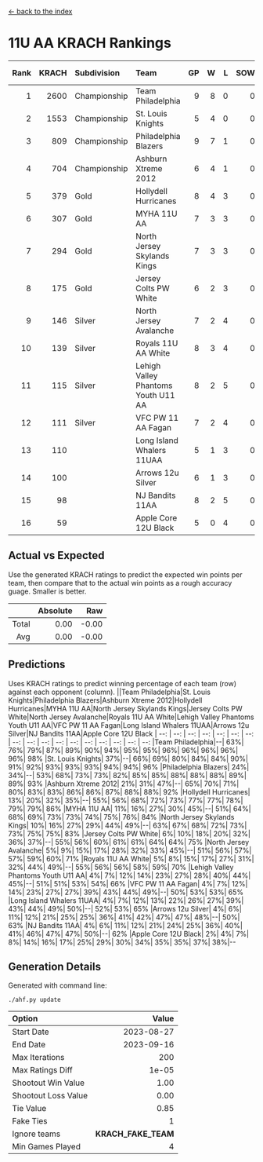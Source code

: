 [<- back to the index](readme.md)
# 11U AA KRACH Rankings
Rank|KRACH|Subdivision|Team|GP|W|L|SOW|SOL|T|SoS|Exp Wins|Win Diff
---:|---:|:---|:---|---:|---:|---:|---:|---:|---:|---:|---:|---:
1|2600|Championship|Team Philadelphia|9|8|0|0|0|1|262|8.8|-0.0
2|1553|Championship|St. Louis Knights|5|4|0|0|0|1|315|4.9|0.0
3|809|Championship|Philadelphia Blazers|9|7|1|0|0|1|282|7.9|0.0
4|704|Championship|Ashburn Xtreme 2012|6|4|1|0|0|1|569|4.8|-0.0
5|379|Gold|Hollydell Hurricanes|8|4|3|0|0|1|454|4.9|0.0
6|307|Gold|MYHA 11U AA|7|3|3|0|0|1|870|3.8|-0.0
7|294|Gold|North Jersey Skylands Kings|7|3|3|0|0|1|625|3.8|-0.0
8|175|Gold|Jersey Colts PW White|6|2|3|0|0|1|612|2.9|0.0
9|146|Silver|North Jersey Avalanche|7|2|4|0|0|1|611|2.9|0.0
10|139|Silver|Royals 11U AA White|8|3|4|0|0|1|295|3.9|0.0
11|115|Silver|Lehigh Valley Phantoms Youth U11 AA|8|2|5|0|0|1|704|2.9|0.0
12|111|Silver|VFC PW 11 AA Fagan|7|2|4|0|0|1|263|2.9|0.0
13|110||Long Island Whalers 11UAA|5|1|3|0|0|1|331|1.9|0.0
14|100||Arrows 12u Silver|6|1|3|0|0|2|256|2.7|0.0
15|98||NJ Bandits 11AA|8|2|5|0|0|1|534|2.9|0.0
16|59||Apple Core 12U Black|5|0|4|0|0|1|684|0.9|0.0

## Actual vs Expected
Use the generated KRACH ratings to predict the expected win points per team, then compare that to the actual win points as a rough accuracy guage. Smaller is better.

||Absolute|Raw
|---:|---:|---:
|Total|0.00|-0.00
|Avg|0.00|-0.00

## Predictions
Uses KRACH ratings to predict winning percentage of each team (row) against each opponent (column).
||Team Philadelphia|St. Louis Knights|Philadelphia Blazers|Ashburn Xtreme 2012|Hollydell Hurricanes|MYHA 11U AA|North Jersey Skylands Kings|Jersey Colts PW White|North Jersey Avalanche|Royals 11U AA White|Lehigh Valley Phantoms Youth U11 AA|VFC PW 11 AA Fagan|Long Island Whalers 11UAA|Arrows 12u Silver|NJ Bandits 11AA|Apple Core 12U Black
| --: | --: | --: | --: | --: | --: | --: | --: | --: | --: | --: | --: | --: | --: | --: | --: | --: 
|Team Philadelphia|--| 63%| 76%| 79%| 87%| 89%| 90%| 94%| 95%| 95%| 96%| 96%| 96%| 96%| 96%| 98%
|St. Louis Knights| 37%|--| 66%| 69%| 80%| 84%| 84%| 90%| 91%| 92%| 93%| 93%| 93%| 94%| 94%| 96%
|Philadelphia Blazers| 24%| 34%|--| 53%| 68%| 73%| 73%| 82%| 85%| 85%| 88%| 88%| 88%| 89%| 89%| 93%
|Ashburn Xtreme 2012| 21%| 31%| 47%|--| 65%| 70%| 71%| 80%| 83%| 83%| 86%| 86%| 87%| 88%| 88%| 92%
|Hollydell Hurricanes| 13%| 20%| 32%| 35%|--| 55%| 56%| 68%| 72%| 73%| 77%| 77%| 78%| 79%| 79%| 86%
|MYHA 11U AA| 11%| 16%| 27%| 30%| 45%|--| 51%| 64%| 68%| 69%| 73%| 73%| 74%| 75%| 76%| 84%
|North Jersey Skylands Kings| 10%| 16%| 27%| 29%| 44%| 49%|--| 63%| 67%| 68%| 72%| 73%| 73%| 75%| 75%| 83%
|Jersey Colts PW White|  6%| 10%| 18%| 20%| 32%| 36%| 37%|--| 55%| 56%| 60%| 61%| 61%| 64%| 64%| 75%
|North Jersey Avalanche|  5%|  9%| 15%| 17%| 28%| 32%| 33%| 45%|--| 51%| 56%| 57%| 57%| 59%| 60%| 71%
|Royals 11U AA White|  5%|  8%| 15%| 17%| 27%| 31%| 32%| 44%| 49%|--| 55%| 56%| 56%| 58%| 59%| 70%
|Lehigh Valley Phantoms Youth U11 AA|  4%|  7%| 12%| 14%| 23%| 27%| 28%| 40%| 44%| 45%|--| 51%| 51%| 53%| 54%| 66%
|VFC PW 11 AA Fagan|  4%|  7%| 12%| 14%| 23%| 27%| 27%| 39%| 43%| 44%| 49%|--| 50%| 53%| 53%| 65%
|Long Island Whalers 11UAA|  4%|  7%| 12%| 13%| 22%| 26%| 27%| 39%| 43%| 44%| 49%| 50%|--| 52%| 53%| 65%
|Arrows 12u Silver|  4%|  6%| 11%| 12%| 21%| 25%| 25%| 36%| 41%| 42%| 47%| 47%| 48%|--| 50%| 63%
|NJ Bandits 11AA|  4%|  6%| 11%| 12%| 21%| 24%| 25%| 36%| 40%| 41%| 46%| 47%| 47%| 50%|--| 62%
|Apple Core 12U Black|  2%|  4%|  7%|  8%| 14%| 16%| 17%| 25%| 29%| 30%| 34%| 35%| 35%| 37%| 38%|--

## Generation Details

Generated with command line:
```
./ahf.py update
```

| Option | Value |
| :----- | ----: |
| Start Date | 2023-08-27 |
| End Date | 2023-09-16 |
| Max Iterations | 200 |
| Max Ratings Diff | 1e-05 |
| Shootout Win Value | 1.00 |
| Shootout Loss Value | 0.00 |
| Tie Value | 0.85 |
| Fake Ties | 1 |
| Ignore teams | __KRACH_FAKE_TEAM__ |
| Min Games Played | 4 |

